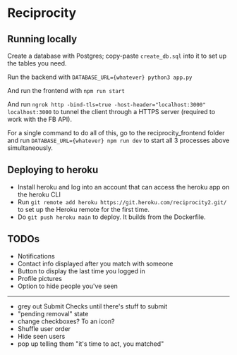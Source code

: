 # Reciprocity

## Running locally

Create a database with Postgres; copy-paste `create_db.sql` into it to set up the tables you need.

Run the backend with
`DATABASE_URL={whatever} python3 app.py`

And run the frontend with `npm run start`

And run `ngrok http -bind-tls=true -host-header="localhost:3000" localhost:3000` to tunnel the client through a HTTPS server (required to work with the FB API).

For a single command to do all of this, go to the reciprocity_frontend folder and run `DATABASE_URL={whatever} npm run dev` to start all 3 processes above simultaneously.

## Deploying to heroku

- Install heroku and log into an account that can access the heroku app on the heroku CLI
- Run `git remote add heroku https://git.heroku.com/reciprocity2.git/` to set up the Heroku remote for the first time.
- Do `git push heroku main` to deploy. It builds from the Dockerfile.


## TODOs

- Notifications
- Contact info displayed after you match with someone
- Button to display the last time you logged in
- Profile pictures
- Option to hide people you've seen









----------

- grey out Submit Checks until there's stuff to submit
- "pending removal" state
- change checkboxes? To an icon?
- Shuffle user order
- Hide seen users
- pop up telling them "it's time to act, you matched"